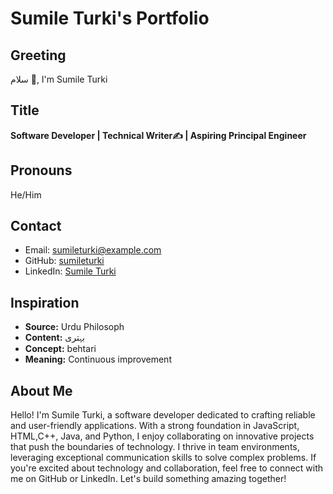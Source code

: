 # Sumile Turki's Portfolio

## Greeting
سلام 👋, I'm Sumile Turki

## Title
**Software Developer | Technical Writer✍️ | Aspiring Principal Engineer**

## Pronouns
He/Him

## Contact
- Email: [sumileturki@example.com](mailto:sumileturki@example.com)
- GitHub: [sumileturki](https://github.com/sumileturki)
- LinkedIn: [Sumile Turki](https://www.linkedin.com/in/sumile-turki/)

## Inspiration
- **Source:** Urdu Philosoph
- **Content:** بہتری
- **Concept:** behtari
- **Meaning:** Continuous improvement

## About Me
Hello! I'm Sumile Turki, a software developer dedicated to crafting reliable and user-friendly applications. With a strong foundation in JavaScript, HTML,C++, Java, and Python, I enjoy collaborating on innovative projects that push the boundaries of technology. I thrive in team environments, leveraging exceptional communication skills to solve complex problems. If you're excited about technology and collaboration, feel free to connect with me on GitHub or LinkedIn. Let's build something amazing together!
